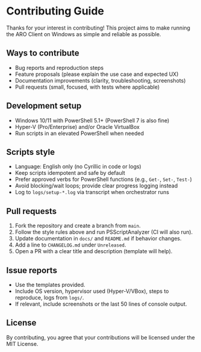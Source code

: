 # Contributing Guide

Thanks for your interest in contributing! This project aims to make running the ARO Client on Windows as simple and reliable as possible.

## Ways to contribute
- Bug reports and reproduction steps
- Feature proposals (please explain the use case and expected UX)
- Documentation improvements (clarity, troubleshooting, screenshots)
- Pull requests (small, focused, with tests where applicable)

## Development setup
- Windows 10/11 with PowerShell 5.1+ (PowerShell 7 is also fine)
- Hyper-V (Pro/Enterprise) and/or Oracle VirtualBox
- Run scripts in an elevated PowerShell when needed

## Scripts style
- Language: English only (no Cyrillic in code or logs)
- Keep scripts idempotent and safe by default
- Prefer approved verbs for PowerShell functions (e.g., `Get-`, `Set-`, `Test-`)
- Avoid blocking/wait loops; provide clear progress logging instead
- Log to `logs/setup-*.log` via transcript when orchestrator runs

## Pull requests
1. Fork the repository and create a branch from `main`.
2. Follow the style rules above and run PSScriptAnalyzer (CI will also run).
3. Update documentation in `docs/` and `README.md` if behavior changes.
4. Add a line to `CHANGELOG.md` under `Unreleased`.
5. Open a PR with a clear title and description (template will help).

## Issue reports
- Use the templates provided.
- Include OS version, hypervisor used (Hyper-V/VBox), steps to reproduce, logs from `logs/`.
- If relevant, include screenshots or the last 50 lines of console output.

## License
By contributing, you agree that your contributions will be licensed under the MIT License.
